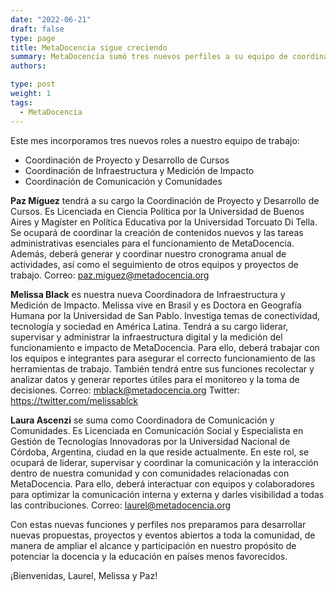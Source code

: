 ```yaml
---
date: "2022-06-21"
draft: false
type: page
title: MetaDocencia sigue creciendo 
summary: MetaDocencia sumó tres nuevos perfiles a su equipo de coordinación.
authors: 

type: post
weight: 1
tags: 
  - MetaDocencia
---
```


Este mes incorporamos tres nuevos roles a nuestro equipo de trabajo: 
- Coordinación de Proyecto y Desarrollo de Cursos
- Coordinación de Infraestructura y Medición de Impacto
- Coordinación de Comunicación y Comunidades

**Paz Míguez** tendrá a su cargo la Coordinación de Proyecto y Desarrollo de Cursos. Es Licenciada en Ciencia Política por la Universidad de Buenos Aires y Magíster en Política Educativa por la Universidad Torcuato Di Tella. 
Se ocupará de coordinar la creación de contenidos nuevos y las tareas administrativas esenciales para el funcionamiento de MetaDocencia. Además, deberá generar y coordinar nuestro cronograma anual de actividades, así como el seguimiento de otros equipos y proyectos de trabajo. 
Correo: paz.miguez@metadocencia.org

**Melissa Black** es nuestra nueva Coordinadora de Infraestructura y Medición de Impacto. Melissa vive en Brasil y es Doctora en Geografía Humana por la Universidad de San Pablo. Investiga temas de conectividad, tecnología y sociedad en América Latina. 
Tendrá a su cargo liderar, supervisar y administrar la infraestructura digital y la medición del funcionamiento e impacto de MetaDocencia. Para ello, deberá trabajar con los equipos e integrantes para asegurar el correcto funcionamiento de las herramientas de trabajo. También tendrá entre sus funciones recolectar y analizar datos y generar reportes útiles para el monitoreo y la toma de decisiones.
Correo: mblack@metadocencia.org
Twitter: https://twitter.com/melissablck

**Laura Ascenzi** se suma como Coordinadora de Comunicación y Comunidades. Es Licenciada en Comunicación Social y Especialista en Gestión de Tecnologías Innovadoras por la Universidad Nacional de Córdoba, Argentina, ciudad en la que reside actualmente.
En este rol, se ocupará de liderar, supervisar y coordinar la comunicación y la interacción dentro de nuestra comunidad y con comunidades relacionadas con MetaDocencia. Para ello, deberá interactuar con equipos y colaboradores para optimizar la comunicación interna y externa y darles visibilidad a todas las contribuciones.
Correo: laurel@metadocencia.org

Con estas nuevas funciones y perfiles nos preparamos para desarrollar nuevas propuestas, proyectos y eventos abiertos a toda la comunidad, de manera de ampliar el alcance y participación en nuestro propósito de potenciar la docencia y la educación en países menos favorecidos. 

¡Bienvenidas, Laurel, Melissa y Paz!
